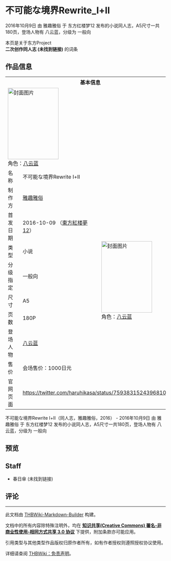 # 不可能な境界Rewrite_Ⅰ+Ⅱ

<!-- source html: G:\repos\THBWiki-Markdown-Builder\THBWikiMarkdown\Temp\main\c\c0\ns0%3A%E4%B8%8D%E5%8F%AF%E8%83%BD%E3%81%AA%E5%A2%83%E7%95%8CRewrite_%E2%85%A0%2B%E2%85%A1.html -->

2016年10月9日 由 雅趣雅俗 于 东方红楼梦12 发布的小说同人志，A5尺寸一共180页，登场人物有 八云蓝，分级为 一般向

本页是关于东方Project  
 **二次创作同人志 (未找到链接)** 的词条
## 作品信息

<table><tbody><tr><th colspan="3">基本信息</th></tr><tr><td class="cover-artwork-mobile" colspan="2"><a href="./文件-不可能な境界Rewrite_Ⅰ+Ⅱ封面.jpg.md" class="image" title="封面图片"><img alt="封面图片" src="https://upload.thwiki.cc/thumb/3/31/%E4%B8%8D%E5%8F%AF%E8%83%BD%E3%81%AA%E5%A2%83%E7%95%8CRewrite_%E2%85%A0%2B%E2%85%A1%E5%B0%81%E9%9D%A2.jpg/159px-%E4%B8%8D%E5%8F%AF%E8%83%BD%E3%81%AA%E5%A2%83%E7%95%8CRewrite_%E2%85%A0%2B%E2%85%A1%E5%B0%81%E9%9D%A2.jpg" decoding="async" loading="lazy" width="159" height="224" srcset="https://upload.thwiki.cc/thumb/3/31/%E4%B8%8D%E5%8F%AF%E8%83%BD%E3%81%AA%E5%A2%83%E7%95%8CRewrite_%E2%85%A0%2B%E2%85%A1%E5%B0%81%E9%9D%A2.jpg/239px-%E4%B8%8D%E5%8F%AF%E8%83%BD%E3%81%AA%E5%A2%83%E7%95%8CRewrite_%E2%85%A0%2B%E2%85%A1%E5%B0%81%E9%9D%A2.jpg 1.5x, https://upload.thwiki.cc/thumb/3/31/%E4%B8%8D%E5%8F%AF%E8%83%BD%E3%81%AA%E5%A2%83%E7%95%8CRewrite_%E2%85%A0%2B%E2%85%A1%E5%B0%81%E9%9D%A2.jpg/318px-%E4%B8%8D%E5%8F%AF%E8%83%BD%E3%81%AA%E5%A2%83%E7%95%8CRewrite_%E2%85%A0%2B%E2%85%A1%E5%B0%81%E9%9D%A2.jpg 2x" data-file-width="853" data-file-height="1200"></a><div class="cover-char">角色：<a href="./八云蓝.md" title="八云蓝">八云蓝</a></div></td>
</tr><tr><td class="label">名称</td><td colspan="2"> 不可能な境界Rewrite Ⅰ+Ⅱ </td></tr><tr><td class="label">制作方</td><td><a href="./雅趣雅俗.md" title="雅趣雅俗">雅趣雅俗</a></td><td class="cover-artwork" rowspan="8" style="min-width:224px;"><a href="./文件-不可能な境界Rewrite_Ⅰ+Ⅱ封面.jpg.md" class="image" title="封面图片"><img alt="封面图片" src="https://upload.thwiki.cc/thumb/3/31/%E4%B8%8D%E5%8F%AF%E8%83%BD%E3%81%AA%E5%A2%83%E7%95%8CRewrite_%E2%85%A0%2B%E2%85%A1%E5%B0%81%E9%9D%A2.jpg/159px-%E4%B8%8D%E5%8F%AF%E8%83%BD%E3%81%AA%E5%A2%83%E7%95%8CRewrite_%E2%85%A0%2B%E2%85%A1%E5%B0%81%E9%9D%A2.jpg" decoding="async" loading="lazy" width="159" height="224" srcset="https://upload.thwiki.cc/thumb/3/31/%E4%B8%8D%E5%8F%AF%E8%83%BD%E3%81%AA%E5%A2%83%E7%95%8CRewrite_%E2%85%A0%2B%E2%85%A1%E5%B0%81%E9%9D%A2.jpg/239px-%E4%B8%8D%E5%8F%AF%E8%83%BD%E3%81%AA%E5%A2%83%E7%95%8CRewrite_%E2%85%A0%2B%E2%85%A1%E5%B0%81%E9%9D%A2.jpg 1.5x, https://upload.thwiki.cc/thumb/3/31/%E4%B8%8D%E5%8F%AF%E8%83%BD%E3%81%AA%E5%A2%83%E7%95%8CRewrite_%E2%85%A0%2B%E2%85%A1%E5%B0%81%E9%9D%A2.jpg/318px-%E4%B8%8D%E5%8F%AF%E8%83%BD%E3%81%AA%E5%A2%83%E7%95%8CRewrite_%E2%85%A0%2B%E2%85%A1%E5%B0%81%E9%9D%A2.jpg 2x" data-file-width="853" data-file-height="1200"></a><div class="cover-char">角色：<a href="./八云蓝.md" title="八云蓝">八云蓝</a></div></td>
</tr><tr><td class="label">首发日期</td><td>2016-10-09&#160;（<a href="/展会作品列表?e=%E4%B8%9C%E6%96%B9%E7%BA%A2%E6%A5%BC%E6%A2%A6%2312">東方紅楼夢12</a>）</td></tr><tr><td class="label">类型</td><td>小说</td></tr><tr><td class="label">分级指定</td><td>一般向</td></tr><tr><td class="label">尺寸</td><td>A5</td></tr><tr><td class="label">页数</td><td>180P</td></tr><tr><td class="label">登场人物</td><td><a href="./八云蓝.md" title="八云蓝">八云蓝</a></td></tr><tr><td class="label">售价</td><td>会场售价：1000日元</td></tr>
<tr><td class="label">官网页面</td><td colspan="2"><a rel="nofollow" class="external free" href="https://twitter.com/haruhikasa/status/759383152439681024">https://twitter.com/haruhikasa/status/759383152439681024</a></td></tr></tbody></table>

不可能な境界Rewrite Ⅰ+Ⅱ（同人志，雅趣雅俗，2016） - 2016年10月9日 由 雅趣雅俗 于 东方红楼梦12 发布的小说同人志，A5尺寸一共180页，登场人物有 八云蓝，分级为 一般向
## 预览
## Staff
- 春日傘 (未找到链接)

## 评论




---

此文档由 [THBWiki-Markdown-Builder](https://github.com/Delsin-Yu/THBWiki-Markdown-Builder) 构建。

文档中的所有内容除特殊注明外，均在 [**知识共享(Creative Commons) 署名-非商业性使用-相同方式共享 3.0 协议**](https://creativecommons.org/licenses/by-sa/3.0/deed.zh-hans) 下提供，附加条款亦可能应用。

引用类型与其他类型作品版权归原作者所有，如有作者授权则遵照授权协议使用。

详细请查阅 [THBWiki：免责声明](https://thbwiki.cc/THBWiki:%E5%85%8D%E8%B4%A3%E5%A3%B0%E6%98%8E)。


